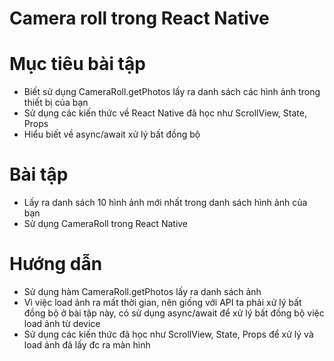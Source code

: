 # Camera roll trong React Native

# Mục tiêu bài tập
- Biết sử dụng CameraRoll.getPhotos lấy ra danh sách các hình ảnh trong thiết bị của bạn
- Sử dụng các kiến thức về React Native đã học như ScrollView, State, Props
- Hiểu biết về async/await xử lý bất đồng bộ

# Bài tập
- Lấy ra danh sách 10 hình ảnh mới nhất trong danh sách hình ảnh của bạn
- Sử dụng CameraRoll trong React Native

# Hướng dẫn
- Sử dụng hàm CameraRoll.getPhotos lấy ra danh sách ảnh
- Vì việc load ảnh ra mất thời gian, nên giống với API ta phải xử lý bất đồng bộ
ở bài tập này, có sử dụng async/await để xử lý bất đồng bộ việc load ảnh từ device
- Sử dụng các kiến thức đã học như ScrollView, State, Props để xử lý và load ảnh đã lấy đc ra màn hình
